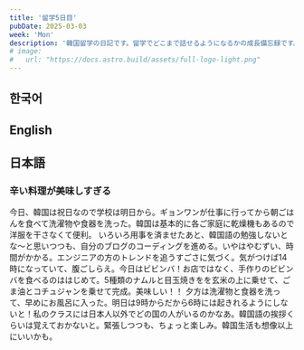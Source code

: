 ```yaml
---
title: '留学5日目'
pubDate: 2025-03-03
week: 'Mon'
description: '韓国留学の日記です。留学でどこまで話せるようになるかの成長備忘録です。'
# image:
#   url: "https://docs.astro.build/assets/full-logo-light.png"
---
```


## 한국어

###

## English

###

## 日本語

### 辛い料理が美味しすぎる

今日、韓国は祝日なので学校は明日から。ギョンワンが仕事に行ってから朝ごはんを食べて洗濯物や食器を洗った。韓国は基本的に各ご家庭に乾燥機もあるので洋服を干さなくて便利。
いろいろ用事を済ませたあと、韓国語の勉強しないとな〜と思いつつも、自分のブログのコーディングを進める。いやはやむずい、時間がかかる。エンジニアの方のトレンドを追うすごさに気づく。気がつけば14時になっていて、腹ごしらえ。今日はビビンバ！お店ではなく、手作りのビビンバを食べるのははじめて。5種類のナムルと目玉焼きをを玄米の上に乗せて、ごま油とコチュジャンを乗せて完成。美味しい！！
夕方は洗濯物と食器を洗って、早めにお風呂に入った。明日は9時からだから6時には起きれるようにしないと！私のクラスには日本人以外でどの国の人がいるのかなあ。韓国語の挨拶くらいは覚えておかないと。緊張しつつも、ちょっと楽しみ。韓国生活も想像以上にいいかも。
